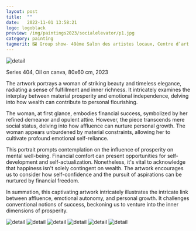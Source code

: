 ```yaml
---
layout: post
title:  ""
date:   2022-11-01 13:58:21
logo: logoblack
preview: /img/paintings2023/socialelevator/p1.jpg
category: painting
tagmerit: 🖼 Group show- 49ème Salon des artistes locaux, Centre d’art la Graineterie - Houilles, France
---
```



![detail](/img/paintings2023/socialelevator/showexphouille.jpg) 

Series 404, Oil on canva, 80x60 cm, 2023

The artwork portrays a woman of striking beauty and timeless elegance, radiating a sense of fulfillment and inner richness. It intricately examines the interplay between material prosperity and emotional independence, delving into how wealth can contribute to personal flourishing.

The woman, at first glance, embodies financial success, symbolized by her refined demeanor and opulent attire. However, the piece transcends mere social status, delving into how affluence can nurture personal growth. The woman appears unburdened by material constraints, allowing her to cultivate profound emotional self-reliance.

This portrait prompts contemplation on the influence of prosperity on mental well-being. Financial comfort can present opportunities for self-development and self-actualization. Nonetheless, it's vital to acknowledge that happiness isn't solely contingent on wealth. The artwork encourages us to consider how self-confidence and the pursuit of aspirations can be nurtured by financial freedom.

In summation, this captivating artwork intricately illustrates the intricate link between affluence, emotional autonomy, and personal growth. It challenges conventional notions of success, beckoning us to venture into the inner dimensions of prosperity.




![detail](/img/paintings2023/socialelevator/p2.jpg) 
![detail](/img/paintings2023/socialelevator/p3.jpg) 
![detail](/img/paintings2023/socialelevator/p4.jpg) 
![detail](/img/paintings2023/socialelevator/p5.jpg) 
![detail](/img/paintings2023/socialelevator/p6.jpg)
![detail](/img/paintings2023/socialelevator/p7.jpg)



